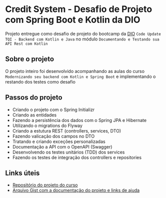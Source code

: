 # Credit System - Desafio de Projeto com Spring Boot e Kotlin da DIO
Projeto entregue como desafio de projeto do bootcamp da [DIO](https://web.dio.me/) `Code Update TQI - Backend com Kotlin e Java` no módulo `Documentando e Testando sua API Rest com Kotlin`

## Sobre o projeto
O projeto inteiro foi desenvolvido acompanhando as aulas do curso `Modernizando seu backend com Kotlin e Spring Boot` e implementando o restando dos testes como desafio

## Passos do projeto
- Criando o projeto com o Spring Initializr
- Criando as entidades
- Fazendo a persistência dos dados com o Spring JPA e Hibernate
- Utilizando o migrations do Flyway
- Criando a estutura REST (controllers, services, DTO)
- Fazendo valicação dos campos no DTO
- Tratando e criando exceções personalizadas
- Documentação a API com o OpenAPI (Swagger)
- Desenvolvendo os testes unitários (TDD) dos services
- Fazendo os testes de integração dos controllers e repositories

## Links úteis
* [Repositório do projeto do curso](https://github.com/cami-la/credit-application-system)
* [Arquivo Gist com a documentação do projeto e links de ajuda](https://gist.github.com/cami-la/560b455b901778391abd2c9edea81286)
